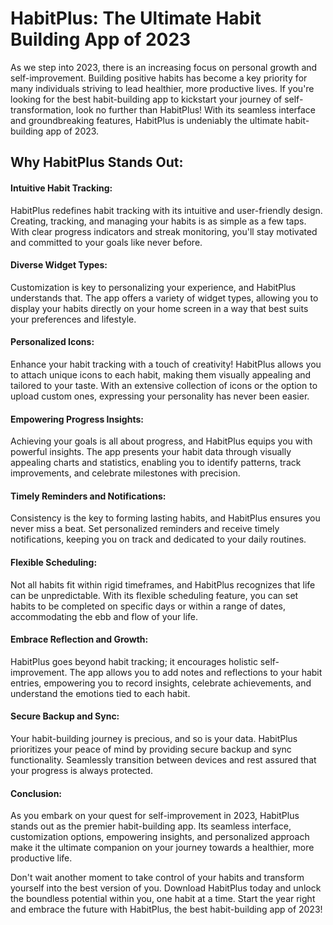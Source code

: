 # HabitPlus: The Ultimate Habit Building App of 2023

As we step into 2023, there is an increasing focus on personal growth and self-improvement. Building positive habits has become a key priority for many individuals striving to lead healthier, more productive lives. If you're looking for the best habit-building app to kickstart your journey of self-transformation, look no further than HabitPlus! With its seamless interface and groundbreaking features, HabitPlus is undeniably the ultimate habit-building app of 2023.

## Why HabitPlus Stands Out:

#### Intuitive Habit Tracking:

HabitPlus redefines habit tracking with its intuitive and user-friendly design. Creating, tracking, and managing your habits is as simple as a few taps. With clear progress indicators and streak monitoring, you'll stay motivated and committed to your goals like never before.

#### Diverse Widget Types:

Customization is key to personalizing your experience, and HabitPlus understands that. The app offers a variety of widget types, allowing you to display your habits directly on your home screen in a way that best suits your preferences and lifestyle.

#### Personalized Icons:

Enhance your habit tracking with a touch of creativity! HabitPlus allows you to attach unique icons to each habit, making them visually appealing and tailored to your taste. With an extensive collection of icons or the option to upload custom ones, expressing your personality has never been easier.

#### Empowering Progress Insights:

Achieving your goals is all about progress, and HabitPlus equips you with powerful insights. The app presents your habit data through visually appealing charts and statistics, enabling you to identify patterns, track improvements, and celebrate milestones with precision.

#### Timely Reminders and Notifications:

Consistency is the key to forming lasting habits, and HabitPlus ensures you never miss a beat. Set personalized reminders and receive timely notifications, keeping you on track and dedicated to your daily routines.

#### Flexible Scheduling:

Not all habits fit within rigid timeframes, and HabitPlus recognizes that life can be unpredictable. With its flexible scheduling feature, you can set habits to be completed on specific days or within a range of dates, accommodating the ebb and flow of your life.

#### Embrace Reflection and Growth:

HabitPlus goes beyond habit tracking; it encourages holistic self-improvement. The app allows you to add notes and reflections to your habit entries, empowering you to record insights, celebrate achievements, and understand the emotions tied to each habit.

#### Secure Backup and Sync:

Your habit-building journey is precious, and so is your data. HabitPlus prioritizes your peace of mind by providing secure backup and sync functionality. Seamlessly transition between devices and rest assured that your progress is always protected.

#### Conclusion:
As you embark on your quest for self-improvement in 2023, HabitPlus stands out as the premier habit-building app. Its seamless interface, customization options, empowering insights, and personalized approach make it the ultimate companion on your journey towards a healthier, more productive life.

Don't wait another moment to take control of your habits and transform yourself into the best version of you. Download HabitPlus today and unlock the boundless potential within you, one habit at a time. Start the year right and embrace the future with HabitPlus, the best habit-building app of 2023!